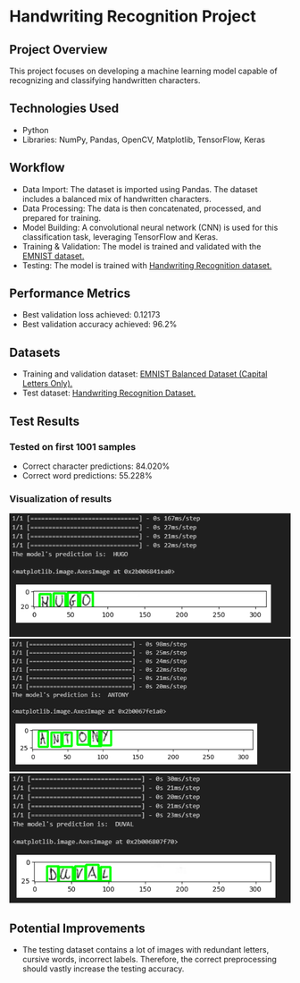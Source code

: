 
# Handwriting Recognition Project

## Project Overview
This project focuses on developing a machine learning model capable of recognizing and classifying handwritten characters. 

## Technologies Used
- Python
- Libraries: NumPy, Pandas, OpenCV, Matplotlib, TensorFlow, Keras

## Workflow
- Data Import: The dataset is imported using Pandas. The dataset includes a balanced mix of handwritten characters.
- Data Processing: The data is then concatenated, processed, and prepared for training.
- Model Building: A convolutional neural network (CNN) is used for this classification task, leveraging TensorFlow and Keras.
- Training & Validation: The model is trained and validated with the [EMNIST dataset.](#datasets)
- Testing: The model is trained with [Handwriting Recognition dataset.](#datasets)

## Performance Metrics
- Best validation loss achieved: 0.12173
- Best validation accuracy achieved: 96.2%

## Datasets
- Training and validation dataset: [EMNIST Balanced Dataset (Capital Letters Only).](https://www.kaggle.com/datasets/crawford/emnist)
- Test dataset: [Handwriting Recognition Dataset.](https://www.kaggle.com/datasets/landlord/handwriting-recognition)

## Test Results
### Tested on first 1001 samples
- Correct character predictions: 84.020%
- Correct word predictions: 55.228%

### Visualization of results
![Alt text](images/image.png)
![Alt text](images/image-1.png)
![Alt text](images/image-2.png)

## Potential Improvements
- The testing dataset contains a lot of images with redundant letters, cursive words, incorrect labels. 
Therefore, the correct preprocessing should vastly increase the testing accuracy.
